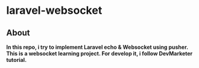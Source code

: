 # laravel-websocket

## About

**In this repo, i try to implement Laravel echo & Websocket using pusher. This is a websocket learning project. For develop it, i follow DevMarketer tutorial.**

